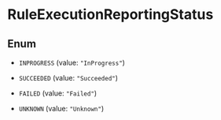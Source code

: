 
# RuleExecutionReportingStatus

## Enum


* `INPROGRESS` (value: `"InProgress"`)

* `SUCCEEDED` (value: `"Succeeded"`)

* `FAILED` (value: `"Failed"`)

* `UNKNOWN` (value: `"Unknown"`)




